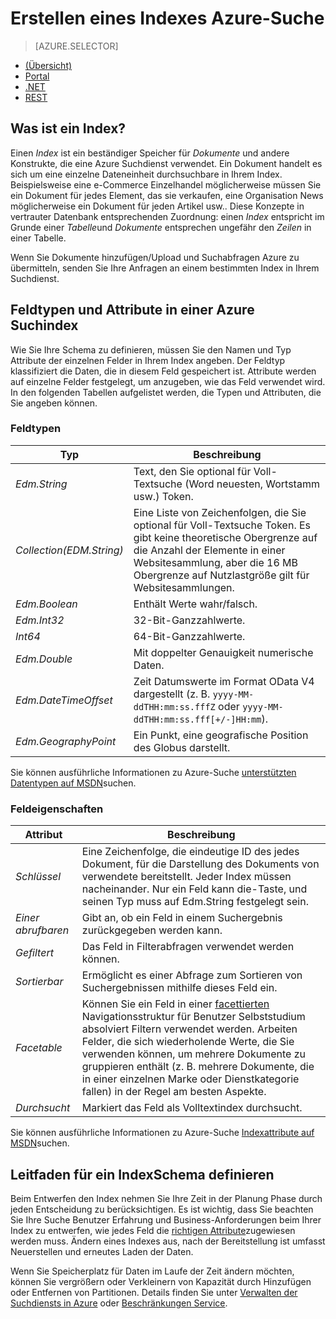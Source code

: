 <properties
    pageTitle="Erstellen einer Azure Suchindex | Microsoft Azure | Cloud gehosteten Suchdienst"
    description="Was ist ein Index in Azure suchen, und wie wird es verwendet?"
    services="search"
    manager="jhubbard"
    documentationCenter=""
    authors="ashmaka"
/>

<tags
    ms.service="search"
    ms.devlang="na"
    ms.workload="search"
    ms.topic="get-started-article"
    ms.tgt_pltfrm="na"
    ms.date="08/29/2016"
    ms.author="ashmaka"/>

# <a name="create-an-azure-search-index"></a>Erstellen eines Indexes Azure-Suche
> [AZURE.SELECTOR]
- [(Übersicht)](search-what-is-an-index.md)
- [Portal](search-create-index-portal.md)
- [.NET](search-create-index-dotnet.md)
- [REST](search-create-index-rest-api.md)

## <a name="what-is-an-index"></a>Was ist ein Index?

Einen *Index* ist ein beständiger Speicher für *Dokumente* und andere Konstrukte, die eine Azure Suchdienst verwendet. Ein Dokument handelt es sich um eine einzelne Dateneinheit durchsuchbare in Ihrem Index. Beispielsweise eine e-Commerce Einzelhandel möglicherweise müssen Sie ein Dokument für jedes Element, das sie verkaufen, eine Organisation News möglicherweise ein Dokument für jeden Artikel usw.. Diese Konzepte in vertrauter Datenbank entsprechenden Zuordnung: einen *Index* entspricht im Grunde einer *Tabelle*und *Dokumente* entsprechen ungefähr den *Zeilen* in einer Tabelle.

Wenn Sie Dokumente hinzufügen/Upload und Suchabfragen Azure zu übermitteln, senden Sie Ihre Anfragen an einem bestimmten Index in Ihrem Suchdienst.

## <a name="field-types-and-attributes-in-an-azure-search-index"></a>Feldtypen und Attribute in einer Azure Suchindex

Wie Sie Ihre Schema zu definieren, müssen Sie den Namen und Typ Attribute der einzelnen Felder in Ihrem Index angeben. Der Feldtyp klassifiziert die Daten, die in diesem Feld gespeichert ist. Attribute werden auf einzelne Felder festgelegt, um anzugeben, wie das Feld verwendet wird. In den folgenden Tabellen aufgelistet werden, die Typen und Attributen, die Sie angeben können.


### <a name="field-types"></a>Feldtypen
|Typ|Beschreibung|
|------------|-----------|
|*Edm.String*|Text, den Sie optional für Voll-Textsuche (Word neuesten, Wortstamm usw.) Token.|
|*Collection(EDM.String)*|Eine Liste von Zeichenfolgen, die Sie optional für Voll-Textsuche Token. Es gibt keine theoretische Obergrenze auf die Anzahl der Elemente in einer Websitesammlung, aber die 16 MB Obergrenze auf Nutzlastgröße gilt für Websitesammlungen.|
|*Edm.Boolean*|Enthält Werte wahr/falsch.|
|*Edm.Int32*|32-Bit-Ganzzahlwerte.|
|*Int64*|64-Bit-Ganzzahlwerte.|
|*Edm.Double*|Mit doppelter Genauigkeit numerische Daten.|
|*Edm.DateTimeOffset*|Zeit Datumswerte im Format OData V4 dargestellt (z. B. `yyyy-MM-ddTHH:mm:ss.fffZ` oder `yyyy-MM-ddTHH:mm:ss.fff[+/-]HH:mm`).|
|*Edm.GeographyPoint*|Ein Punkt, eine geografische Position des Globus darstellt.|

Sie können ausführliche Informationen zu Azure-Suche [unterstützten Datentypen auf MSDN](https://msdn.microsoft.com/library/azure/dn798938.aspx)suchen.



### <a name="field-attributes"></a>Feldeigenschaften
|Attribut|Beschreibung|
|------------|-----------|
|*Schlüssel*|Eine Zeichenfolge, die eindeutige ID des jedes Dokument, für die Darstellung des Dokuments von verwendete bereitstellt. Jeder Index müssen nacheinander. Nur ein Feld kann die-Taste, und seinen Typ muss auf Edm.String festgelegt sein.|
|*Einer abrufbaren*|Gibt an, ob ein Feld in einem Suchergebnis zurückgegeben werden kann.|
|*Gefiltert*|Das Feld in Filterabfragen verwendet werden können.|
|*Sortierbar*|Ermöglicht es einer Abfrage zum Sortieren von Suchergebnissen mithilfe dieses Feld ein.|
|*Facetable*|Können Sie ein Feld in einer [facettierten](search-faceted-navigation.md) Navigationsstruktur für Benutzer Selbststudium absolviert Filtern verwendet werden. Arbeiten Felder, die sich wiederholende Werte, die Sie verwenden können, um mehrere Dokumente zu gruppieren enthält (z. B. mehrere Dokumente, die in einer einzelnen Marke oder Dienstkategorie fallen) in der Regel am besten Aspekte.|
|*Durchsucht*|Markiert das Feld als Volltextindex durchsucht.|

Sie können ausführliche Informationen zu Azure-Suche [Indexattribute auf MSDN](https://msdn.microsoft.com/library/azure/dn798941.aspx)suchen.



## <a name="guidance-for-defining-an-index-schema"></a>Leitfaden für ein IndexSchema definieren

Beim Entwerfen den Index nehmen Sie Ihre Zeit in der Planung Phase durch jeden Entscheidung zu berücksichtigen. Es ist wichtig, dass Sie beachten Sie Ihre Suche Benutzer Erfahrung und Business-Anforderungen beim Ihrer Index zu entwerfen, wie jedes Feld die [richtigen Attribute](https://msdn.microsoft.com/library/azure/dn798941.aspx)zugewiesen werden muss. Ändern eines Indexes aus, nach der Bereitstellung ist umfasst Neuerstellen und erneutes Laden der Daten.


Wenn Sie Speicherplatz für Daten im Laufe der Zeit ändern möchten, können Sie vergrößern oder Verkleinern von Kapazität durch Hinzufügen oder Entfernen von Partitionen. Details finden Sie unter [Verwalten der Suchdiensts in Azure](search-manage.md) oder [Beschränkungen Service](search-limits-quotas-capacity.md).
